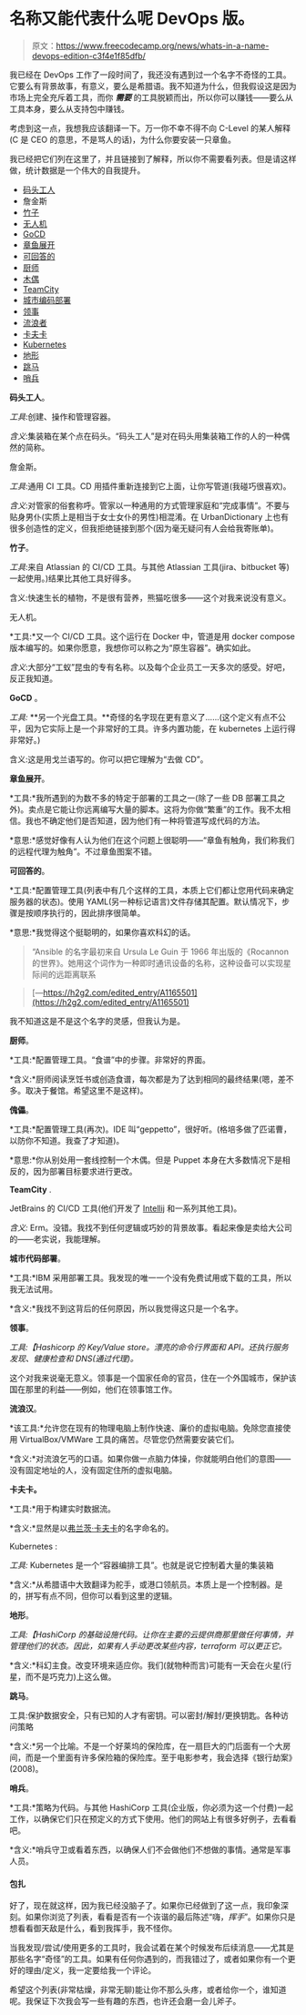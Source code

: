 # 名称又能代表什么呢 DevOps 版。

> 原文：<https://www.freecodecamp.org/news/whats-in-a-name-devops-edition-c3f4e1f85dfb/>

我已经在 DevOps 工作了一段时间了，我还没有遇到过一个名字不奇怪的工具。它要么有背景故事，有意义，要么是希腊语。我不知道为什么，但我假设这是因为市场上完全充斥着工具，而你 ***需要*** 的工具脱颖而出，所以你可以赚钱——要么从工具本身，要么从支持包中赚钱。

考虑到这一点，我想我应该翻译一下。万一你不幸不得不向 C-Level 的某人解释(C 是 CEO 的意思，不是骂人的话)，为什么你要安装一只章鱼。

我已经把它们列在这里了，并且链接到了解释，所以你不需要看列表。但是请这样做，统计数据是一个伟大的自我提升。

*   [码头工人](#048e)
*   詹金斯
*   [竹子](#82c6)
*   [无人机](#62ba)
*   [GoCD](#b86d)
*   [章鱼展开](#38b3)
*   [可回答的](#d56a)
*   [厨师](#d1be)
*   [木偶](#d90d)
*   [TeamCity](#39cb)
*   [城市编码部署](#054b)
*   [领事](#356e)
*   [流浪者](#16aa)
*   [卡夫卡](#4af7)
*   [Kubernetes](#a7f7)
*   [地形](#63f0)
*   [跳马](#f8c4)
*   [哨兵](#d8c4)

**码头工人**。

*工具*:创建、操作和管理容器。

*含义*:集装箱在某个点在码头。“码头工人”是对在码头用集装箱工作的人的一种偶然的简称。

詹金斯。

*工具*:通用 CI 工具。CD 用插件重新连接到它上面，让你写管道(我碰巧很喜欢)。

*含义*:对管家的俗套称呼。管家以一种通用的方式管理家庭和“完成事情”。不要与贴身男仆(实质上是相当于女士女仆的男性)相混淆。在 UrbanDictionary 上也有很多创造性的定义，但我拒绝链接到那个(因为毫无疑问有人会给我寄账单)。

**竹子**。

*工具*:来自 Atlassian 的 CI/CD 工具。与其他 Atlassian 工具(jira、bitbucket 等)一起使用。)结果比其他工具好得多。

含义:快速生长的植物，不是很有营养，熊猫吃很多——这个对我来说没有意义。

无人机。

*工具:*又一个 CI/CD 工具。这个运行在 Docker 中，管道是用 docker compose 版本编写的。如果你愿意，我想你可以称之为“原生容器”。确实如此。

*含义*:大部分“工蚁”昆虫的专有名称。以及每个企业员工一天多次的感受。好吧，反正我知道。

**GoCD** 。

*工具:* **另一个光盘工具。**奇怪的名字现在更有意义了……(这个定义有点不公平，因为它实际上是一个非常好的工具。许多内置功能，在 kubernetes 上运行得非常好。)

含义:这是用戈兰语写的。你可以把它理解为“去做 CD”。

**章鱼展开**。

*工具:*我所遇到的为数不多的特定于部署的工具之一(除了一些 DB 部署工具之外)。卖点是它能让你远离编写大量的脚本。这将为你做“繁重”的工作。我不太相信。我也不确定他们是否知道，因为他们有一种将管道写成代码的方法。

*意思:*感觉好像有人认为他们在这个问题上很聪明——“章鱼有触角，我们称我们的远程代理为触角”。不过章鱼图案不错。

**可回答的**。

*工具:*配置管理工具(列表中有几个这样的工具，本质上它们都让您用代码来确定服务器的状态)。使用 YAML(另一种标记语言)文件存储其配置。默认情况下，步骤是按顺序执行的，因此排序很简单。

*意思:*我觉得这个挺聪明的，如果你喜欢科幻的话。

> “Ansible 的名字最初来自 Ursula Le Guin 于 1966 年出版的《Rocannon 的世界》。她用这个词作为一种即时通讯设备的名称，这种设备可以实现星际间的远距离联系

> [—https://h2g2.com/edited_entry/A1165501](https://h2g2.com/edited_entry/A1165501)

我不知道这是不是这个名字的灵感，但我认为是。

**厨师**。

*工具:*配置管理工具。“食谱”中的步骤。非常好的界面。

*含义:*厨师阅读烹饪书或创造食谱，每次都是为了达到相同的最终结果(嗯，差不多。取决于餐馆。希望这里不是这样)。

**傀儡**。

*工具:*配置管理工具(再次)。IDE 叫“geppetto”，很好听。(格培多做了匹诺曹，以防你不知道。我查了才知道)。

*意思:*你从别处用一套线控制一个木偶。但是 Puppet 本身在大多数情况下是相反的，因为部署目标要求进行更改。

**TeamCity** .

JetBrains 的 CI/CD 工具(他们开发了 [Intellij](https://www.jetbrains.com/idea/) 和一系列其他工具)。

*含义:* Erm。没错。我找不到任何逻辑或巧妙的背景故事。看起来像是卖给大公司的——老实说，我能理解。

**城市代码部署**。

*工具:*IBM 采用部署工具。我发现的唯一一个没有免费试用或下载的工具，所以我无法试用。

*含义:*我找不到这背后的任何原因，所以我觉得这只是一个名字。

**领事**。

*工具:【Hashicorp 的 Key/Value store。漂亮的命令行界面和 API。还执行服务发现、健康检查和 DNS(通过代理)。*

这个对我来说毫无意义。领事是一个国家任命的官员，住在一个外国城市，保护该国在那里的利益——例如，他们在领事馆工作。

**流浪汉**。

*该工具:*允许您在现有的物理电脑上制作快速、廉价的虚拟电脑。免除您直接使用 VirtualBox/VMWare 工具的痛苦。尽管您仍然需要安装它们。

*含义:*对流浪乞丐的口语。如果你做一点脑力体操，你就能明白他们的意图——没有固定地址的人，没有固定住所的虚拟电脑。

**卡夫卡。**

*工具:*用于构建实时数据流。

*含义:*显然是以[弗兰茨·卡夫卡](https://en.wikipedia.org/wiki/Franz_Kafka)的名字命名的。

Kubernetes :

*工具:* Kubernetes 是一个“容器编排工具”。也就是说它控制着大量的集装箱

*含义:*从希腊语中大致翻译为舵手，或港口领航员。本质上是一个控制器。是的，拼写有点不同，但你可以看到这里的逻辑。

**地形**。

*工具:【HashiCorp 的基础设施代码。让你在主要的云提供商那里做任何事情，并管理他们的状态。因此，如果有人手动更改某些内容，terraform 可以更正它。*

*含义:*科幻主食。改变环境来适应你。我们(就物种而言)可能有一天会在火星(行星，而不是巧克力)上这么做。

**跳马**。

工具:保护数据安全，只有已知的人才有密钥。可以密封/解封/更换钥匙。各种访问策略

*含义:*另一个比喻。不是一个好莱坞的保险库，在一扇巨大的门后面有一个大房间，而是一个里面有许多保险箱的保险库。至于电影参考，我会选择《银行劫案》(2008)。

**哨兵**。

*工具:*策略为代码。与其他 HashiCorp 工具(企业版，你必须为这一个付费)一起工作，以确保它们只在预定义的方式下使用。他们的网站上有很多好例子，去看看吧。

*含义:*哨兵守卫或看着东西，以确保人们不会做他们不想做的事情。通常是军事人员。

#### 包扎

好了，现在就这样，因为我已经没脑子了。如果你已经做到了这一点，我印象深刻。如果你浏览了列表，看看是否有一个诙谐的最后陈述“嗨，*挥手*”。如果你只是想看看御天敌是什么，看到我挥手，我不怪你。

当我发现/尝试/使用更多的工具时，我会试着在某个时候发布后续消息——尤其是那些名字“奇怪”的工具。如果有任何你遇到的，而我错过了，或者如果你有一个更好的理由/定义，我一定要给我一个评论。

希望这个列表(非常枯燥，非常无聊)能让你不那么头疼，或者给你一个，谁知道呢。我保证下次我会写一些有趣的东西，也许还会磨一会儿斧子。